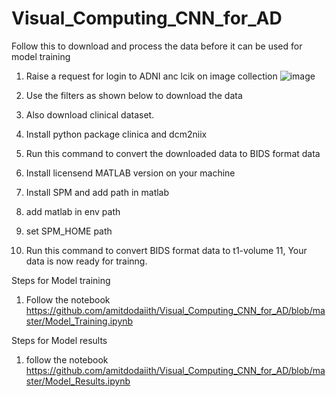 # Visual_Computing_CNN_for_AD

Follow this to download and process the data before it can be used for model training

1. Raise a request for login to ADNI anc lcik on image collection
![image](https://user-images.githubusercontent.com/132141855/235603102-3ff52611-3b24-4f2c-bf15-5ca29184466a.png)

2. Use the filters as shown below to download the data
4. Also download clinical dataset.
5. Install python package clinica and dcm2niix
6. Run this command to convert the downloaded data to BIDS format data
7. Install licensend MATLAB version on your machine
8. Install SPM and add path in matlab
9. add matlab in env path
10. set SPM_HOME path
11. Run this command to convert BIDS format data to t1-volume
11, Your data is now ready for trainng.

Steps for Model training
1. Follow the notebook https://github.com/amitdodaiith/Visual_Computing_CNN_for_AD/blob/master/Model_Training.ipynb

Steps for Model results
1. follow the notebook https://github.com/amitdodaiith/Visual_Computing_CNN_for_AD/blob/master/Model_Results.ipynb
